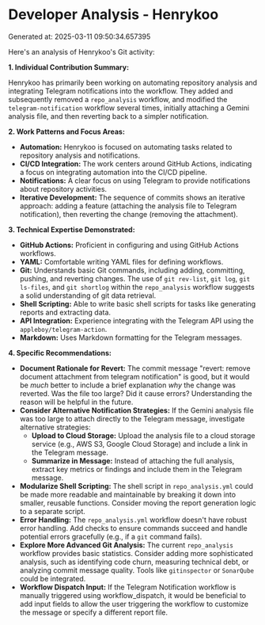 # Developer Analysis - Henrykoo
Generated at: 2025-03-11 09:50:34.657395

Here's an analysis of Henrykoo's Git activity:

**1. Individual Contribution Summary:**

Henrykoo has primarily been working on automating repository analysis and integrating Telegram notifications into the workflow.  They added and subsequently removed a `repo_analysis` workflow, and modified the `telegram-notification` workflow several times, initially attaching a Gemini analysis file, and then reverting back to a simpler notification.

**2. Work Patterns and Focus Areas:**

*   **Automation:**  Henrykoo is focused on automating tasks related to repository analysis and notifications.
*   **CI/CD Integration:**  The work centers around GitHub Actions, indicating a focus on integrating automation into the CI/CD pipeline.
*   **Notifications:** A clear focus on using Telegram to provide notifications about repository activities.
*   **Iterative Development:** The sequence of commits shows an iterative approach: adding a feature (attaching the analysis file to Telegram notification), then reverting the change (removing the attachment).

**3. Technical Expertise Demonstrated:**

*   **GitHub Actions:**  Proficient in configuring and using GitHub Actions workflows.
*   **YAML:**  Comfortable writing YAML files for defining workflows.
*   **Git:**  Understands basic Git commands, including adding, committing, pushing, and reverting changes. The use of `git rev-list`, `git log`, `git ls-files`, and `git shortlog` within the `repo_analysis` workflow suggests a solid understanding of git data retrieval.
*   **Shell Scripting:** Able to write basic shell scripts for tasks like generating reports and extracting data.
*   **API Integration:**  Experience integrating with the Telegram API using the `appleboy/telegram-action`.
*   **Markdown:** Uses Markdown formatting for the Telegram messages.

**4. Specific Recommendations:**

*   **Document Rationale for Revert:** The commit message "revert: remove document attachment from telegram notification" is good, but it would be *much* better to include a brief explanation *why* the change was reverted.  Was the file too large? Did it cause errors? Understanding the reason will be helpful in the future.
*   **Consider Alternative Notification Strategies:**  If the Gemini analysis file was too large to attach directly to the Telegram message, investigate alternative strategies:
    *   **Upload to Cloud Storage:** Upload the analysis file to a cloud storage service (e.g., AWS S3, Google Cloud Storage) and include a link in the Telegram message.
    *   **Summarize in Message:**  Instead of attaching the full analysis, extract key metrics or findings and include them in the Telegram message.
*   **Modularize Shell Scripting:** The shell script in `repo_analysis.yml` could be made more readable and maintainable by breaking it down into smaller, reusable functions.  Consider moving the report generation logic to a separate script.
*   **Error Handling:** The `repo_analysis.yml` workflow doesn't have robust error handling.  Add checks to ensure commands succeed and handle potential errors gracefully (e.g., if a `git` command fails).
*   **Explore More Advanced Git Analysis:** The current `repo_analysis` workflow provides basic statistics.  Consider adding more sophisticated analysis, such as identifying code churn, measuring technical debt, or analyzing commit message quality.  Tools like `gitinspector` or `SonarQube` could be integrated.
*   **Workflow Dispatch Input:**  If the Telegram Notification workflow is manually triggered using workflow_dispatch, it would be beneficial to add input fields to allow the user triggering the workflow to customize the message or specify a different report file.

